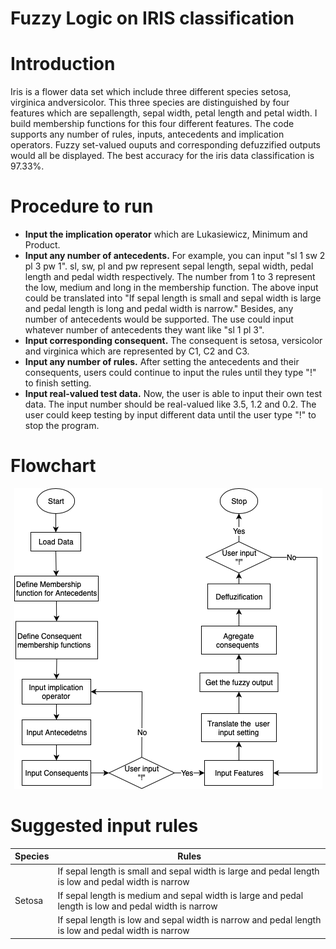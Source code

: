 # Fuzzy Logic on IRIS classification

# Introduction
Iris is a flower data set which include three different species setosa, virginica andversicolor. This three species are distinguished by four features which are sepallength, sepal width, petal length and petal width. I build membership functions for this four different features. The code supports any number of rules, inputs, antecedents and implication operators. Fuzzy set-valued ouputs and corresponding defuzzified outputs would all be displayed. The best accuracy for the iris data classification is 97.33%.

# Procedure to run
  * **Input the implication operator** which are Lukasiewicz, Minimum and Product.
  * **Input any number of  antecedents.** For example, you can input "sl 1 sw 2 pl 3 pw 1". sl, sw, pl and pw represent sepal length, sepal width, pedal length and pedal width respectively. The number from 1 to 3 represent the low, medium and long in the membership function. The above input could be translated into "If sepal length is small and sepal width is large and pedal length is long and pedal width is narrow." Besides, any number of antecedents would be supported. The use could input whatever number of antecedents they want like "sl 1 pl 3".
  * **Input corresponding consequent.** The consequent is setosa, versicolor and virginica which are represented by C1, C2 and C3.
  * **Input any number of rules.** After setting the antecedents and their consequents, users could continue to input the rules until they type "!" to finish setting.
  * **Input real-valued test data.** Now, the user is able to input their own test data. The input number should be real-valued like 3.5, 1.2 and 0.2. The user could keep testing by input different data until the user type "!" to stop the program.

# Flowchart
<p align="center">
  <img width="493" height="481" src="https://github.com/HaoGitCode/Fuzzy-Logic-on-IRIS-classification/blob/master/fuzzy_flowcahrt.png">
</p>

# Suggested input rules


<table>
    <thead>
        <tr>
            <th>Species</th>
            <th>Rules  </th>
        </tr>
    </thead>
    <tbody>
        <tr>
            <td rowspan=3> Setosa </td>
            <td>If sepal length is small and sepal width is large and pedal length is low and pedal width is narrow</td>
        </tr>
        <tr>
            <td>If sepal length is medium and sepal width is large and pedal length is low and pedal width is narrow</td>
        </tr>
        <tr>
            <td>If sepal length is low and sepal width is narrow and pedal length is low and pedal width is narrow </td>
        </tr>
    </tbody>
</table>
